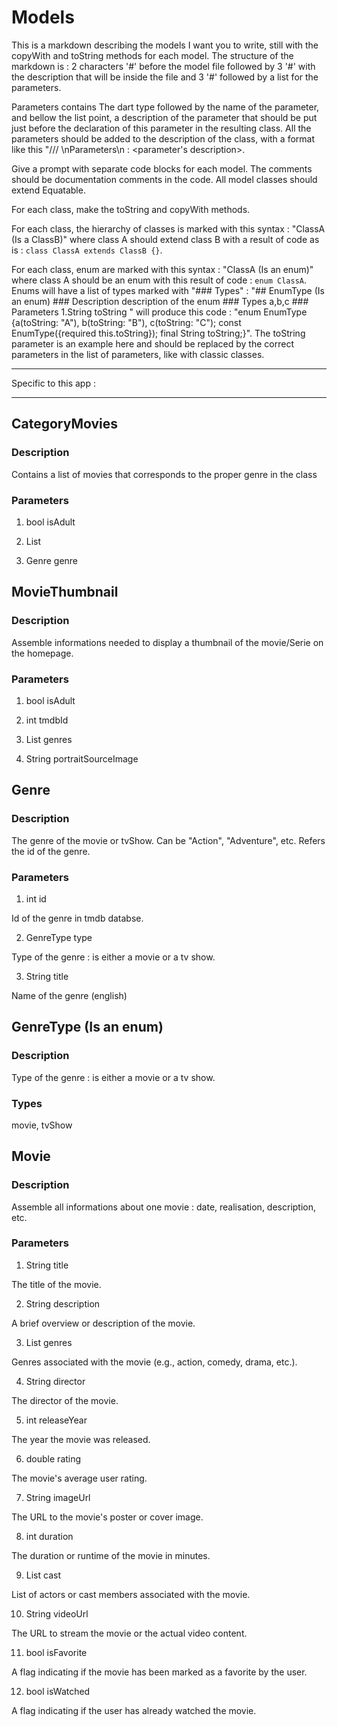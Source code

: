 # Models

This is a markdown describing the models I want you to write, still with the copyWith and toString methods for each model. The structure of the markdown is : 2 characters '#' before the model file followed by 3 '#' with the description that will be inside the file and 3 '#' followed by a list for the parameters.

Parameters contains The dart type followed by the name of the parameter, and bellow the list point, a description of the parameter that should be put just before the declaration of this parameter in the resulting class. All the parameters should be added to the description of the class, with a format like this "/// <description> \nParameters\n<parameter> : <parameter's description>.

Give a prompt with separate code blocks for each model. The comments should be documentation comments in the code. All model classes should extend Equatable.

For each class, make the toString and copyWith methods.

For each class, the hierarchy of classes is marked with this syntax : "ClassA (Is a ClassB)" where class A should extend class B with a result of code as is : `class ClassA extends ClassB {}`.

For each class, enum are marked with this syntax : "ClassA (Is an enum)" where class A should be an enum with this result of code : `enum ClassA`.
Enums will have a list of types marked with "### Types" : "## EnumType (Is an enum) ### Description description of the enum ### Types a,b,c ### Parameters 1.String toString " will produce this code : "enum EnumType {a(toString: "A"), b(toString: "B"), c(toString: "C"); const EnumType({required this.toString}); final String toString;}". The toString parameter is an example here and should be replaced by the correct parameters in the list of parameters, like with classic classes.

---

Specific to this app :

---

## CategoryMovies

### Description

Contains a list of movies that corresponds to the proper genre in the class

### Parameters

1. bool isAdult

2. List<MovieThumbnail>

3. Genre genre

## MovieThumbnail

### Description

Assemble informations needed to display a thumbnail of the movie/Serie on the homepage.

### Parameters

1. bool isAdult

2. int tmdbId

3. List<Genre> genres

4. String portraitSourceImage

## Genre

### Description

The genre of the movie or tvShow. Can be "Action", "Adventure", etc. Refers the id of the genre.

### Parameters

1. int id

Id of the genre in tmdb databse.

2. GenreType type

Type of the genre : is either a movie or a tv show.

3. String title

Name of the genre (english)

## GenreType (Is an enum)

### Description

Type of the genre : is either a movie or a tv show.

### Types

movie, tvShow

## Movie

### Description

Assemble all informations about one movie : date, realisation, description, etc.

### Parameters

1. String title

The title of the movie.

2. String description

A brief overview or description of the movie.

3. List<String> genres

Genres associated with the movie (e.g., action, comedy, drama, etc.).

4. String director

The director of the movie.

5. int releaseYear

The year the movie was released.

6. double rating

The movie's average user rating.

7. String imageUrl

The URL to the movie's poster or cover image.

8. int duration

The duration or runtime of the movie in minutes.

9. List<String> cast

List of actors or cast members associated with the movie.

10. String videoUrl

The URL to stream the movie or the actual video content.

11. bool isFavorite

A flag indicating if the movie has been marked as a favorite by the user.

12. bool isWatched

A flag indicating if the user has already watched the movie.
